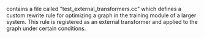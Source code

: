 contains a file called "test_external_transformers.cc" which defines a custom rewrite rule for optimizing a graph in the training module of a larger system. This rule is registered as an external transformer and applied to the graph under certain conditions.